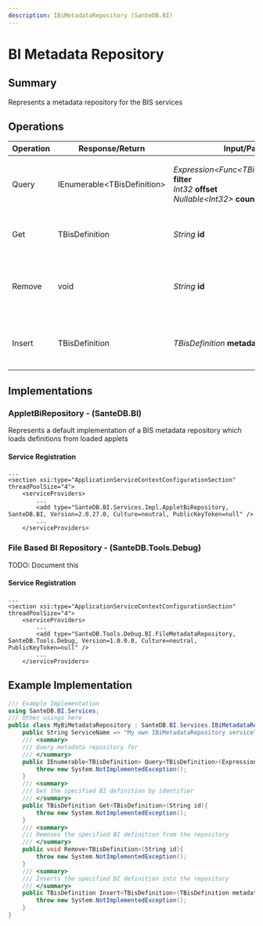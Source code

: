 ```yaml
---
description: IBiMetadataRepository (SanteDB.BI)
---
```


# BI Metadata Repository

## Summary

Represents a metadata repository for the BIS services

## Operations

| Operation | Response/Return              | Input/Parameter                                                                                                                                                                              | Description                                             |
| --------- | ---------------------------- | -------------------------------------------------------------------------------------------------------------------------------------------------------------------------------------------- | ------------------------------------------------------- |
| Query     | IEnumerable\<TBisDefinition> | <p><em>Expression&#x3C;Func&#x3C;TBisDefinition,Boolean>></em> <strong>filter</strong><br><em>Int32</em> <strong>offset</strong><br><em>Nullable&#x3C;Int32></em> <strong>count</strong></p> | Query metadata repository for                           |
| Get       | TBisDefinition               | _String_ **id**                                                                                                                                                                              | Get the specified BI definition by identifier           |
| Remove    | void                         | _String_ **id**                                                                                                                                                                              | Removes the specified BI definition from the repository |
| Insert    | TBisDefinition               | _TBisDefinition_ **metadata**                                                                                                                                                                | Inserts the specified BI definition into the repository |

## Implementations

### AppletBiRepository - (SanteDB.BI)

Represents a default implementation of a BIS metadata repository which loads definitions from loaded applets

#### Service Registration

```markup
...
<section xsi:type="ApplicationServiceContextConfigurationSection" threadPoolSize="4">
    <serviceProviders>
        ...
        <add type="SanteDB.BI.Services.Impl.AppletBiRepository, SanteDB.BI, Version=2.0.27.0, Culture=neutral, PublicKeyToken=null" />
        ...
    </serviceProviders>
```

### File Based BI Repository - (SanteDB.Tools.Debug)

TODO: Document this

#### Service Registration

```markup
...
<section xsi:type="ApplicationServiceContextConfigurationSection" threadPoolSize="4">
    <serviceProviders>
        ...
        <add type="SanteDB.Tools.Debug.BI.FileMetadataRepository, SanteDB.Tools.Debug, Version=1.0.0.0, Culture=neutral, PublicKeyToken=null" />
        ...
    </serviceProviders>
```

## Example Implementation

```csharp
/// Example Implementation
using SanteDB.BI.Services;
/// Other usings here
public class MyBiMetadataRepository : SanteDB.BI.Services.IBiMetadataRepository { 
    public String ServiceName => "My own IBiMetadataRepository service";
    /// <summary>
    /// Query metadata repository for
    /// </summary>
    public IEnumerable<TBisDefinition> Query<TBisDefinition>(Expression<Func<TBisDefinition,Boolean>> filter,Int32 offset,Nullable<Int32> count){
        throw new System.NotImplementedException();
    }
    /// <summary>
    /// Get the specified BI definition by identifier
    /// </summary>
    public TBisDefinition Get<TBisDefinition>(String id){
        throw new System.NotImplementedException();
    }
    /// <summary>
    /// Removes the specified BI definition from the repository
    /// </summary>
    public void Remove<TBisDefinition>(String id){
        throw new System.NotImplementedException();
    }
    /// <summary>
    /// Inserts the specified BI definition into the repository
    /// </summary>
    public TBisDefinition Insert<TBisDefinition>(TBisDefinition metadata){
        throw new System.NotImplementedException();
    }
}
```
